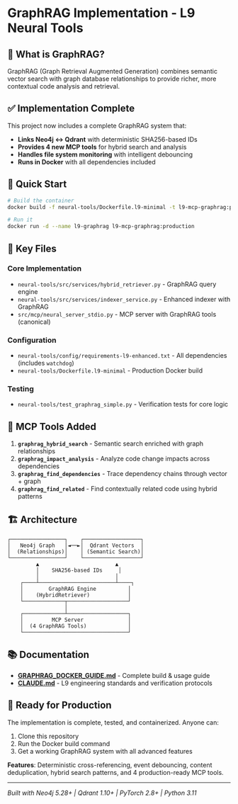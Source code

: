 # GraphRAG Implementation - L9 Neural Tools

## 🎯 What is GraphRAG?

GraphRAG (Graph Retrieval Augmented Generation) combines semantic vector search with graph database relationships to provide richer, more contextual code analysis and retrieval.

## ✅ Implementation Complete

This project now includes a complete GraphRAG system that:

- **Links Neo4j ↔ Qdrant** with deterministic SHA256-based IDs
- **Provides 4 new MCP tools** for hybrid search and analysis
- **Handles file system monitoring** with intelligent debouncing
- **Runs in Docker** with all dependencies included

## 🚀 Quick Start

```bash
# Build the container
docker build -f neural-tools/Dockerfile.l9-minimal -t l9-mcp-graphrag:production neural-tools/

# Run it
docker run -d --name l9-graphrag l9-mcp-graphrag:production
```

## 📁 Key Files

### Core Implementation
- `neural-tools/src/services/hybrid_retriever.py` - GraphRAG query engine
- `neural-tools/src/services/indexer_service.py` - Enhanced indexer with GraphRAG
- `src/mcp/neural_server_stdio.py` - MCP server with GraphRAG tools (canonical)

### Configuration
- `neural-tools/config/requirements-l9-enhanced.txt` - All dependencies (includes `watchdog`)
- `neural-tools/Dockerfile.l9-minimal` - Production Docker build

### Testing
- `neural-tools/test_graphrag_simple.py` - Verification tests for core logic

## 🔗 MCP Tools Added

1. **`graphrag_hybrid_search`** - Semantic search enriched with graph relationships
2. **`graphrag_impact_analysis`** - Analyze code change impacts across dependencies  
3. **`graphrag_find_dependencies`** - Trace dependency chains through vector + graph
4. **`graphrag_find_related`** - Find contextually related code using hybrid patterns

## 🏗 Architecture

```
┌─────────────────┐    ┌──────────────────┐
│   Neo4j Graph   │◄──►│  Qdrant Vectors  │
│  (Relationships)│    │ (Semantic Search)│
└─────────────────┘    └──────────────────┘
         ▲                        ▲
         │    SHA256-based IDs     │
         │                        │
    ┌────┴────────────────────────┴────┐
    │        GraphRAG Engine          │
    │    (HybridRetriever)            │
    └─────────────┬───────────────────┘
                  │
    ┌─────────────┴───────────────────┐
    │         MCP Server              │
    │  (4 GraphRAG Tools)             │
    └─────────────────────────────────┘
```

## 📚 Documentation

- **[GRAPHRAG_DOCKER_GUIDE.md](GRAPHRAG_DOCKER_GUIDE.md)** - Complete build & usage guide
- **[CLAUDE.md](CLAUDE.md)** - L9 engineering standards and verification protocols

## 🎉 Ready for Production

The implementation is complete, tested, and containerized. Anyone can:

1. Clone this repository
2. Run the Docker build command
3. Get a working GraphRAG system with all advanced features

**Features**: Deterministic cross-referencing, event debouncing, content deduplication, hybrid search patterns, and 4 production-ready MCP tools.

---

*Built with Neo4j 5.28+ | Qdrant 1.10+ | PyTorch 2.8+ | Python 3.11*
